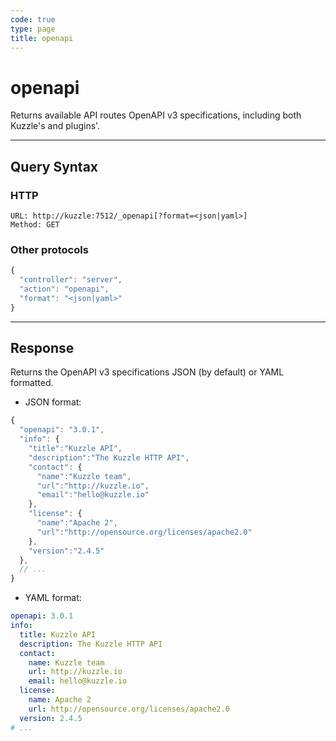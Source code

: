 ```yaml
---
code: true
type: page
title: openapi
---
```


# openapi


Returns available API routes OpenAPI v3 specifications, including both Kuzzle's and plugins'.  

---

## Query Syntax

### HTTP

```http
URL: http://kuzzle:7512/_openapi[?format=<json|yaml>]
Method: GET
```

### Other protocols

```js
{
  "controller": "server",
  "action": "openapi",
  "format": "<json|yaml>"
}
```

---

## Response

Returns the OpenAPI v3 specifications JSON (by default) or YAML formatted.

* JSON format:
```js
{
  "openapi": "3.0.1",
  "info": {
    "title":"Kuzzle API",
    "description":"The Kuzzle HTTP API",
    "contact": {
      "name":"Kuzzle team",
      "url":"http://kuzzle.io",
      "email":"hello@kuzzle.io"
    },
    "license": {
      "name":"Apache 2",
      "url":"http://opensource.org/licenses/apache2.0"
    },
    "version":"2.4.5"
  },
  // ...
}
```

* YAML format:
```yaml
openapi: 3.0.1
info:
  title: Kuzzle API
  description: The Kuzzle HTTP API
  contact:
    name: Kuzzle team
    url: http://kuzzle.io
    email: hello@kuzzle.io
  license:
    name: Apache 2
    url: http://opensource.org/licenses/apache2.0
  version: 2.4.5
# ...
```
